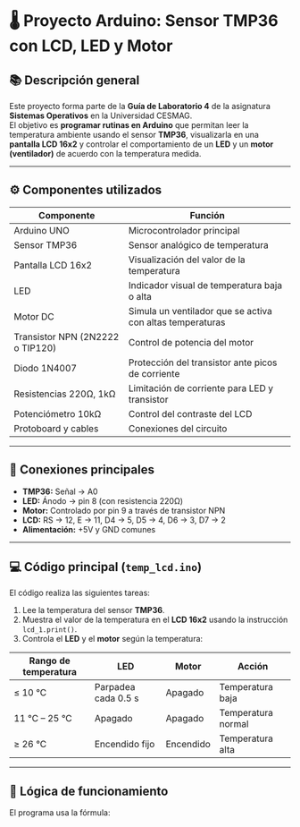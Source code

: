 # 🌡️ Proyecto Arduino: Sensor TMP36 con LCD, LED y Motor

## 📚 Descripción general
Este proyecto forma parte de la **Guía de Laboratorio 4** de la asignatura **Sistemas Operativos** en la Universidad CESMAG.  
El objetivo es **programar rutinas en Arduino** que permitan leer la temperatura ambiente usando el sensor **TMP36**, visualizarla en una **pantalla LCD 16x2** y controlar el comportamiento de un **LED** y un **motor (ventilador)** de acuerdo con la temperatura medida.

---

## ⚙️ Componentes utilizados
| Componente | Función |
|-------------|----------|
| Arduino UNO | Microcontrolador principal |
| Sensor TMP36 | Sensor analógico de temperatura |
| Pantalla LCD 16x2 | Visualización del valor de la temperatura |
| LED | Indicador visual de temperatura baja o alta |
| Motor DC | Simula un ventilador que se activa con altas temperaturas |
| Transistor NPN (2N2222 o TIP120) | Control de potencia del motor |
| Diodo 1N4007 | Protección del transistor ante picos de corriente |
| Resistencias 220Ω, 1kΩ | Limitación de corriente para LED y transistor |
| Potenciómetro 10kΩ | Control del contraste del LCD |
| Protoboard y cables | Conexiones del circuito |

---

## 🔌 Conexiones principales
- **TMP36:** Señal → A0  
- **LED:** Ánodo → pin 8 (con resistencia 220Ω)  
- **Motor:** Controlado por pin 9 a través de transistor NPN  
- **LCD:** RS → 12, E → 11, D4 → 5, D5 → 4, D6 → 3, D7 → 2  
- **Alimentación:** +5V y GND comunes  

---

## 💻 Código principal (`temp_lcd.ino`)
El código realiza las siguientes tareas:

1. Lee la temperatura del sensor **TMP36**.
2. Muestra el valor de la temperatura en el **LCD 16x2** usando la instrucción `lcd_1.print()`.
3. Controla el **LED** y el **motor** según la temperatura:

| Rango de temperatura | LED | Motor | Acción |
|----------------------|-----|--------|--------|
| ≤ 10 °C | Parpadea cada 0.5 s | Apagado | Temperatura baja |
| 11 °C – 25 °C | Apagado | Apagado | Temperatura normal |
| ≥ 26 °C | Encendido fijo | Encendido | Temperatura alta |

---

## 🧠 Lógica de funcionamiento
El programa usa la fórmula:

